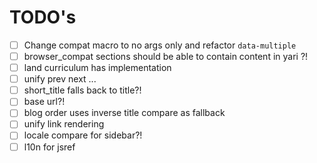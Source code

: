 # TODO's

- [ ] Change compat macro to no args only and refactor `data-multiple`
- [ ] browser_compat sections should be able to contain content in yari ?!
- [ ] land curriculum has implementation
- [ ] unify prev next ...
- [ ] short_title falls back to title?!
- [ ] base url?!
- [ ] blog order uses inverse title compare as fallback
- [ ] unify link rendering
- [ ] locale compare for sidebar?!
- [ ] l10n for jsref
